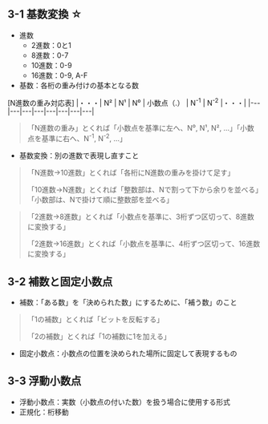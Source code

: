 ## 3-1 基数変換 ☆
- 進数
  - 2進数：0と1
  - 8進数：0-7
  - 10進数：0-9
  - 16進数：0-9, A-F
- 基数：各桁の重み付けの基本となる数

[N進数の重み対応表]
|・・・| N² | N¹ | N⁰ | 小数点（.） | N<sup>-1</sup> | N<sup>-2</sup> |・・・| 
|---|---|---|---|---|---|---|---|

> 「N進数の重み」とくれば「小数点を基準に左へ、N⁰, N¹, N², …」「小数点を基準に右へ、N<sup>-1</sup>, N<sup>-2</sup>, …」

- 基数変換：別の進数で表現し直すこと

> 「N進数→10進数」とくれば「各桁にN進数の重みを掛けて足す」
> 
> 「10進数→N進数」とくれば「整数部は、Nで割って下から余りを並べる」「小数部は、Nで掛けて順に整数部を並べる」

>「2進数→8進数」とくれば「小数点を基準に、3桁ずつ区切って、8進数に変換する」
>
>「2進数→16進数」とくれば「小数点を基準に、4桁ずつ区切って、16進数に変換する」


## 3-2 補数と固定小数点
- 補数：「ある数」を「決められた数」にするために、「補う数」のこと
> 「1の補数」とくれば「ビットを反転する」
> 
> 「2の補数」とくれば「1の補数に1を加える」

- 固定小数点：小数点の位置を決められた場所に固定して表現するもの


## 3-3 浮動小数点
- 浮動小数点：実数（小数点の付いた数）を扱う場合に使用する形式
- 正規化：桁移動

